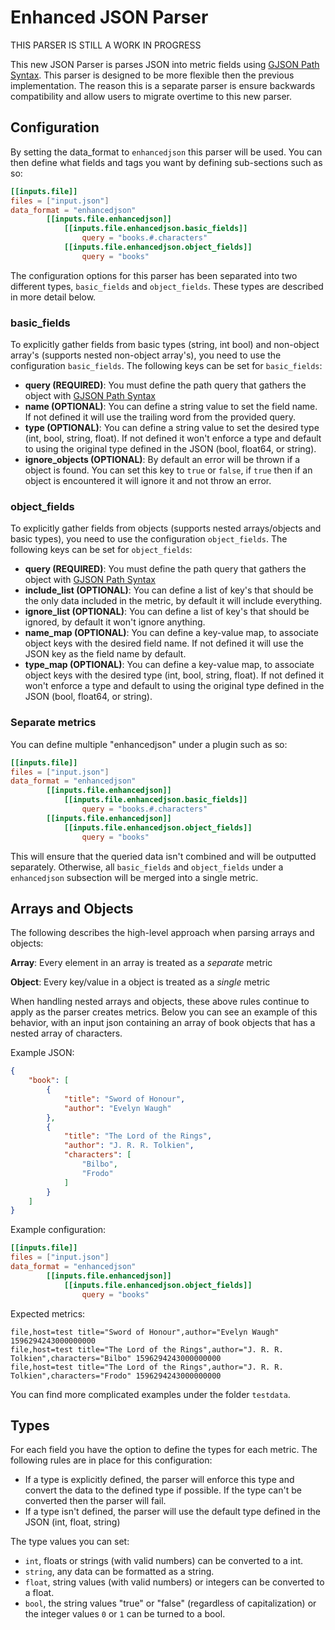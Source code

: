 # Enhanced JSON Parser

THIS PARSER IS STILL A WORK IN PROGRESS

This new JSON Parser is parses JSON into metric fields using [GJSON Path Syntax](https://github.com/tidwall/gjson/blob/v1.7.5/SYNTAX.md). This parser is designed to be more flexible then the previous implementation. The reason this is a separate parser is ensure backwards compatibility and allow users to migrate overtime to this new parser.

## Configuration

By setting the data_format to `enhancedjson` this parser will be used. You can then define what fields and tags you want by defining sub-sections such as so:

```toml
[[inputs.file]]
files = ["input.json"]
data_format = "enhancedjson"
        [[inputs.file.enhancedjson]]
            [[inputs.file.enhancedjson.basic_fields]]
                query = "books.#.characters"
            [[inputs.file.enhancedjson.object_fields]]
                query = "books"
```

The configuration options for this parser has been separated into two different types, `basic_fields` and `object_fields`. These types are described in more detail below.

### basic_fields

To explicitly gather fields from basic types (string, int bool) and non-object array's (supports nested non-object array's), you need to use the configuration `basic_fields`.
The following keys can be set for `basic_fields`:

* **query (REQUIRED)**: You must define the path query that gathers the object with [GJSON Path Syntax](https://github.com/tidwall/gjson/blob/v1.7.5/SYNTAX.md)
* **name (OPTIONAL)**: You can define a string value to set the field name. If not defined it will use the trailing word from the provided query.
* **type (OPTIONAL)**: You can define a string value to set the desired type (int, bool, string, float). If not defined it won't enforce a type and default to using the original type defined in the JSON (bool, float64, or string).
* **ignore_objects (OPTIONAL)**: By default an error will be thrown if a object is found. You can set this key to `true` or `false`, if `true` then if an object is encountered it will ignore it and not throw an error.

### object_fields

To explicitly gather fields from objects (supports nested arrays/objects and basic types), you need to use the configuration `object_fields`.
The following keys can be set for `object_fields`:

* **query (REQUIRED)**: You must define the path query that gathers the object with [GJSON Path Syntax](https://github.com/tidwall/gjson/blob/v1.7.5/SYNTAX.md)
* **include_list (OPTIONAL)**: You can define a list of key's that should be the only data included in the metric, by default it will include everything.
* **ignore_list (OPTIONAL)**: You can define a list of key's that should be ignored, by default it won't ignore anything.
* **name_map (OPTIONAL)**: You can define a key-value map, to associate object keys with the desired field name. If not defined it will use the JSON key as the field name by default.
* **type_map (OPTIONAL)**: You can define a key-value map, to associate object keys with the desired type (int, bool, string, float). If not defined it won't enforce a type and default to using the original type defined in the JSON (bool, float64, or string).

### Separate metrics

You can define multiple "enhancedjson" under a plugin such as so:

```toml
[[inputs.file]]
files = ["input.json"]
data_format = "enhancedjson"
        [[inputs.file.enhancedjson]]
            [[inputs.file.enhancedjson.basic_fields]]
                query = "books.#.characters"
        [[inputs.file.enhancedjson]]
            [[inputs.file.enhancedjson.object_fields]]
                query = "books"
```

This will ensure that the queried data isn't combined and will be outputted separately. Otherwise, all `basic_fields` and `object_fields` under a `enhancedjson` subsection will be merged into a single metric.

## Arrays and Objects

The following describes the high-level approach when parsing arrays and objects:

**Array**: Every element in an array is treated as a *separate* metric

**Object**: Every key/value in a object is treated as a *single* metric

When handling nested arrays and objects, these above rules continue to apply as the parser creates metrics. Below you can see an example of this behavior, with an input json containing an array of book objects that has a nested array of characters.

Example JSON:

```json
{
    "book": [
        {
            "title": "Sword of Honour",
            "author": "Evelyn Waugh"
        },
        {
            "title": "The Lord of the Rings",
            "author": "J. R. R. Tolkien",
            "characters": [
                "Bilbo",
                "Frodo"
            ]
        }
    ]
}
```

Example configuration:

```toml
[[inputs.file]]
files = ["input.json"]
data_format = "enhancedjson"
        [[inputs.file.enhancedjson]]
            [[inputs.file.enhancedjson.object_fields]]
                query = "books"
```

Expected metrics:

```
file,host=test title="Sword of Honour",author="Evelyn Waugh" 1596294243000000000
file,host=test title="The Lord of the Rings",author="J. R. R. Tolkien",characters="Bilbo" 1596294243000000000
file,host=test title="The Lord of the Rings",author="J. R. R. Tolkien",characters="Frodo" 1596294243000000000
```

You can find more complicated examples under the folder `testdata`.

## Types

For each field you have the option to define the types for each metric. The following rules are in place for this configuration:

* If a type is explicitly defined, the parser will enforce this type and convert the data to the defined type if possible. If the type can't be converted then the parser will fail.
* If a type isn't defined, the parser will use the default type defined in the JSON (int, float, string)

The type values you can set:

* `int`, floats or strings (with valid numbers) can be converted to a int.
* `string`, any data can be formatted as a string.
* `float`, string values (with valid numbers) or integers can be converted to a float.
* `bool`, the string values "true" or "false" (regardless of capitalization) or the integer values `0` or `1`  can be turned to a bool.
